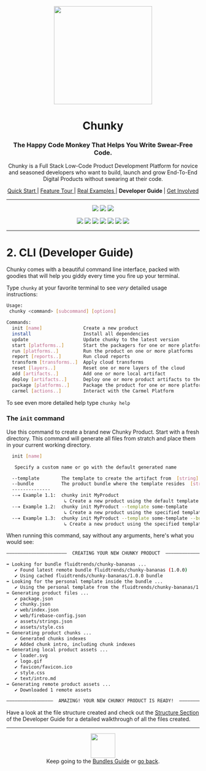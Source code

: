 <p align="center"> <img src="https://raw.githubusercontent.com/fluidtrends/chunky/master/logo.gif" width="256px"> </p>
<h1 align="center"> Chunky </h1>

<h3 align="center"> The Happy Code Monkey That Helps You Write Swear-Free Code. </h3>

<p align="center"> Chunky is a Full Stack Low-Code Product Development Platform for
novice and seasoned developers who want to build, launch and grow End-To-End Digital Products without swearing at their code. </p>

<p align="center">
<a href="../start/README.md"> Quick Start </a> |
<a href="../features/README.md"> Feature Tour </a> |
<a href="../examples/README.md"> Real Examples </a> |
<strong> Developer Guide </strong> |
<a href="../contrib/README.md"> Get Involved </a>
</p>

<hr/>

<p align="center">
<a href="https://circleci.com/gh/fluidtrends/chunky"><img src="https://circleci.com/gh/fluidtrends/chunky.svg?style=svg"/></a>
<a href="https://codeclimate.com/github/fluidtrends/chunky/test_coverage"><img src="https://api.codeclimate.com/v1/badges/f6621e761f82f6c84f40/test_coverage" /></a>
<a href="https://codeclimate.com/github/fluidtrends/chunky/maintainability"><img src="https://api.codeclimate.com/v1/badges/f6621e761f82f6c84f40/maintainability"/></a>
</p>

<p align="center">
<a href="https://www.npmjs.com/package/chunky-cli">
<img src="https://img.shields.io/npm/v/chunky-cli.svg?color=green&label=CLI&style=flat-square"/></a>
<a href="https://www.npmjs.com/package/react-chunky">
<img src="https://img.shields.io/npm/v/react-chunky.svg?color=green&label=universal&style=flat-square"/></a>
<a href="https://www.npmjs.com/package/react-dom-chunky">
<img src="https://img.shields.io/npm/v/react-dom-chunky.svg?color=green&label=web&style=flat-square"/></a>
<a href="https://www.npmjs.com/package/react-cloud-chunky">
<img src="https://img.shields.io/npm/v/react-cloud-chunky.svg?color=green&label=cloud&style=flat-square"/></a>
<a href="https://www.npmjs.com/package/react-native-chunky">
<img src="https://img.shields.io/npm/v/react-native-chunky.svg?color=blue&label=mobile&style=flat-square"/></a>
<a href="https://www.npmjs.com/package/react-electron-chunky">
<img src="https://img.shields.io/npm/v/react-electron-chunky.svg?color=blue&label=desktop&style=flat-square"/></a>
<a href="https://www.npmjs.com/package/react-blockchain-chunky">
<img src="https://img.shields.io/npm/v/react-blockchain-chunky.svg?color=blue&label=blockchain&style=flat-square"/><a/>
</p>

---

# 2. CLI (Developer Guide)

Chunky comes with a beautiful command line interface, packed with goodies that will help you giddy every time you fire up your terminal.

Type ```chunky``` at your favorite terminal to see *very* detailed usage instructions:

```bash
Usage:
 chunky <command> [subcommand] [options]

Commands:
  init [name]               Create a new product
  install                   Install all dependencies
  update                    Update chunky to the latest version
  start [platforms..]       Start the packagers for one or more platforms
  run [platforms..]         Run the product on one or more platforms
  report [reports..]        Run cloud reports
  transform [transforms..]  Apply cloud transforms
  reset [layers..]          Reset one or more layers of the cloud
  add [artifacts..]         Add one or more local artifact
  deploy [artifacts..]      Deploy one or more product artifacts to the cloud
  package [platforms..]     Package the product for one or more platforms
  carmel [actions..]        Interact with the Carmel Platform
```

To see even more detailed help type ```chunky help```

### The ```init``` command

Use this command to create a brand new Chunky Product. Start with a fresh directory. This command will generate all files from stratch and place them in your current working directory.

```bash
  init [name]

   Specify a custom name or go with the default generated name

  --template        The template to create the artifact from  [string] [default: "default"]
  --bundle          The product bundle where the template resides  [string] [default: "fluidtrends/chunky-bananas"]
  --------------
  --➔ Example 1.1:  chunky init MyProduct
                     ↳ Create a new product using the default template
  --➔ Example 1.2:  chunky init MyProduct --template some-template
                     ↳ Create a new product using the specified template from the default bundle
  --➔ Example 1.3:  chunky init MyProduct --template some-template --bundle some-bundle
                     ↳ Create a new product using the specified template from the specified bundle
```

When running this command, say without any arguments, here's what you would see:

```bash
——————————————————————  CREATING YOUR NEW CHUNKY PRODUCT  ——————————————————————

➡ Looking for bundle fluidtrends/chunky-bananas ...
   ✔ Found latest remote bundle fluidtrends/chunky-bananas (1.0.0)
   ✔ Using cached fluidtrends/chunky-bananas/1.0.0 bundle
➡ Looking for the personal template inside the bundle ...
   ✔ Using the personal template from the fluidtrends/chunky-bananas/1.0.0 bundle
➡ Generating product files ...
   ✔ package.json
   ✔ chunky.json
   ✔ web/index.json
   ✔ web/firebase-config.json
   ✔ assets/strings.json
   ✔ assets/style.css
➡ Generating product chunks ...
   ✔ Generated chunks indexes
   ✔ Added chunk intro, including chunk indexes
➡ Generating local product assets ...
   ✔ loader.svg
   ✔ logo.gif
   ✔ favicon/favicon.ico
   ✔ style.css
   ✔ text/intro.md
➡ Generating remote product assets ...
   ✔ Downloaded 1 remote assets

—————————————————  AMAZING! YOUR NEW CHUNKY PRODUCT IS READY!  —————————————————
```

Have a look at the file structure created and check out the [Structure Section](../structure) of the Developer Guide for a detailed walkthrough of all the files created.

---

<p align="center">
<img src="https://raw.githubusercontent.com/fluidtrends/chunky/master/logo.gif" width="64px"/>
<br/>
Keep going to the <a href="../bundles"/>Bundles Guide</a> or <a href="../structure"/>go back</a>.
</p>
